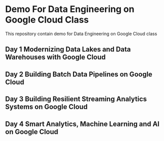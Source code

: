 # Demo For Data Engineering on Google Cloud Class
This repository contain demo for Data Engineering on Google Cloud class

## Day 1 Modernizing Data Lakes and Data Warehouses with Google Cloud


## Day 2 Building Batch Data Pipelines on Google Cloud


## Day 3 Building Resilient Streaming Analytics Systems on Google Cloud


## Day 4 Smart Analytics, Machine Learning and AI on Google Cloud
